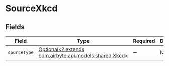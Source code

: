 # SourceXkcd


## Fields

| Field                                                                                 | Type                                                                                  | Required                                                                              | Description                                                                           |
| ------------------------------------------------------------------------------------- | ------------------------------------------------------------------------------------- | ------------------------------------------------------------------------------------- | ------------------------------------------------------------------------------------- |
| `sourceType`                                                                          | [Optional<? extends com.airbyte.api.models.shared.Xkcd>](../../models/shared/Xkcd.md) | :heavy_minus_sign:                                                                    | N/A                                                                                   |